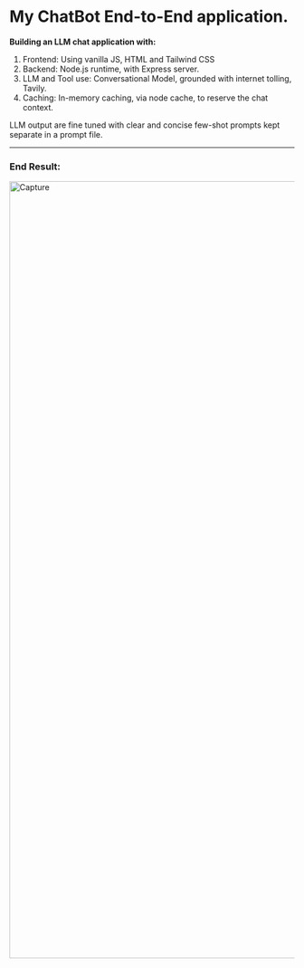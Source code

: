 # My ChatBot End-to-End application.

**Building an LLM chat application with:**


1. Frontend: Using vanilla JS, HTML and Tailwind CSS
2. Backend: Node.js runtime, with Express server.
3. LLM and Tool use: Conversational Model, grounded with internet tolling, Tavily.
4. Caching: In-memory caching, via node cache, to reserve the chat context.

LLM output are fine tuned with clear and concise few-shot prompts kept separate in a prompt file.

------------
### End Result:
<img width="1390" height="1373" alt="Capture" src="https://github.com/user-attachments/assets/ae65c6d2-eda6-42a1-be40-ff2abe9c1ef7" />
